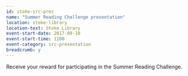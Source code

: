 ```yaml
---
id: stoke-src-prez
name: "Summer Reading Challenge presentation"
location: stoke-library
location-text: Stoke Library
event-start-date: 2017-09-10
event-start-time: 1100
event-category: src-presentation
breadcrumb: y
---
```


Receive your reward for participating in the Summer Reading Challenge.
